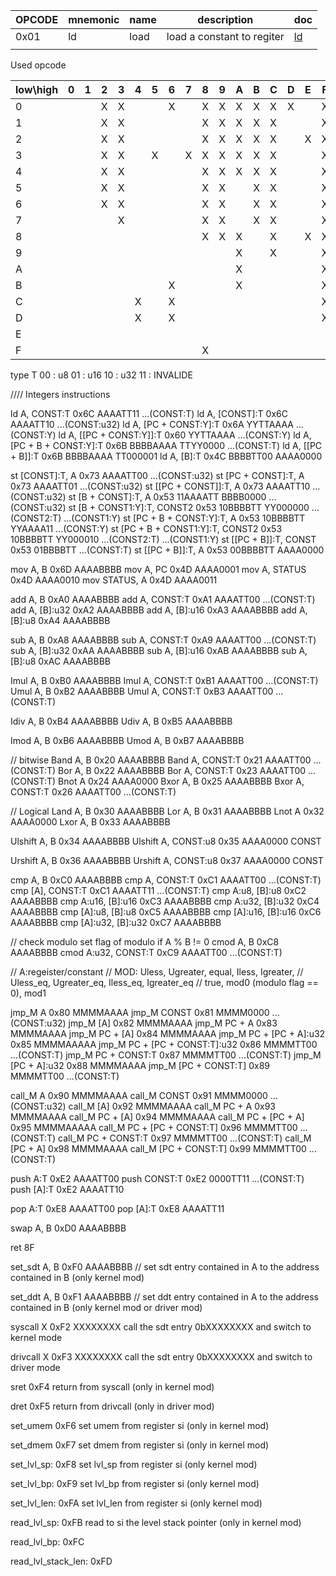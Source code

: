 | OPCODE | mnemonic |   name   | description | doc |
|--------|----------|----------|-------------|-----|
|  0x01  |    ld    |   load   | load a constant to regiter |  [ld](instructions/load.md)   |
|        |          |          |             |     |



Used opcode

| low\\high| 0 | 1 | 2 | 3 | 4 | 5 | 6 | 7 | 8 | 9 | A | B | C | D | E | F |
|----------|---|---|---|---|---|---|---|---|---|---|---|---|---|---|---|---|
|    0     |   |   | X | X |   |   | X |   | X | X | X | X | X | X |   | X |
|    1     |   |   | X | X |   |   |   |   | X | X | X | X | X |   |   | X |
|    2     |   |   | X | X |   |   |   |   | X | X | X | X | X |   | X | X |
|    3     |   |   | X | X |   | X |   | X | X | X | X | X | X |   |   | X |
|    4     |   |   | X | X |   |   |   |   | X | X | X | X | X |   |   | X |
|    5     |   |   | X | X |   |   |   |   | X | X |   | X | X |   |   | X |
|    6     |   |   | X | X |   |   |   |   | X | X |   | X | X |   |   | X |
|    7     |   |   |   | X |   |   |   |   | X | X |   | X | X |   |   | X |
|    8     |   |   |   |   |   |   |   |   | X | X | X |   | X |   | X | X |
|    9     |   |   |   |   |   |   |   |   |   |   | X |   | X |   |   | X |
|    A     |   |   |   |   |   |   |   |   |   |   | X |   |   |   |   | X |
|    B     |   |   |   |   |   |   | X |   |   |   | X |   |   |   |   | X |
|    C     |   |   |   |   | X |   | X |   |   |   |   |   |   |   |   | X |
|    D     |   |   |   |   | X |   | X |   |   |   |   |   |   |   |   | X |
|    E     |   |   |   |   |   |   |   |   |   |   |   |   |   |   |   |   |
|    F     |   |   |   |   |   |   |   |   | X |   |   |   |   |   |   |   |

type T
	00 : u8
	01 : u16
	10 : u32
	11 : INVALIDE

////
Integers instructions


ld A,  CONST:T
	0x6C AAAATT11 ...(CONST:T)
ld A, [CONST]:T
	0x6C AAAATT10 ...(CONST:u32)
ld A, [PC + CONST:Y]:T
	0x6A YYTTAAAA ...(CONST:Y)
ld A, [[PC + CONST:Y]]:T
	0x60 YYTTAAAA ...(CONST:Y)
ld A, [PC + B + CONST:Y]:T
	0x6B BBBBAAAA TTYY0000 ...(CONST:T)
ld A, [[PC + B]]:T
	0x6B BBBBAAAA TT000001
ld A, [B]:T
	0x4C BBBBTT00 AAAA0000


st [CONST]:T, A
	0x73 AAAATT00 ...(CONST:u32)
st [PC + CONST]:T, A
	0x73 AAAATT01 ...(CONST:u32)
st [[PC + CONST]]:T, A
	0x73 AAAATT10 ...(CONST:u32)
st [B + CONST]:T, A
	0x53 11AAAATT BBBB0000 ...(CONST:u32)
st [B + CONST1:Y]:T, CONST2
	0x53 10BBBBTT YY000000 ...(CONST2:T) ...(CONST1:Y)
st [PC + B + CONST:Y]:T, A
	0x53 10BBBBTT YYAAAA11 ...(CONST:Y)
st [PC + B + CONST1:Y]:T, CONST2
	0x53 10BBBBTT YY000010 ...(CONST2:T) ...(CONST1:Y)
st [[PC + B]]:T, CONST
	0x53 01BBBBTT ...(CONST:T)
st [[PC + B]]:T, A
	0x53 00BBBBTT AAAA0000


mov A, B
	0x6D AAAABBBB
mov A, PC
	0x4D AAAA0001
mov A, STATUS
	0x4D AAAA0010
mov STATUS, A
	0x4D AAAA0011


add A, B
	0xA0 AAAABBBB
add A, CONST:T
	0xA1 AAAATT00 ...(CONST:T)
add A, [B]:u32
	0xA2 AAAABBBB
add A, [B]:u16
	0xA3 AAAABBBB
add A, [B]:u8
	0xA4 AAAABBBB

sub A, B
	0xA8 AAAABBBB
sub A, CONST:T
	0xA9 AAAATT00 ...(CONST:T)
sub A, [B]:u32
	0xAA AAAABBBB
sub A, [B]:u16
	0xAB AAAABBBB
sub A, [B]:u8
	0xAC AAAABBBB


Imul A, B
	0xB0 AAAABBBB
Imul A, CONST:T
	0xB1 AAAATT00 ...(CONST:T)
Umul A, B
	0xB2 AAAABBBB
Umul A, CONST:T
	0xB3 AAAATT00 ...(CONST:T)


Idiv A, B
	0xB4 AAAABBBB
Udiv A, B
	0xB5 AAAABBBB

Imod A, B
	0xB6 AAAABBBB
Umod A, B
	0xB7 AAAABBBB


// bitwise
Band A, B
	0x20 AAAABBBB
Band A, CONST:T
	0x21 AAAATT00 ...(CONST:T)
Bor A, B
	0x22 AAAABBBB
Bor A, CONST:T
	0x23 AAAATT00 ...(CONST:T)
Bnot A
	0x24 AAAA0000
Bxor A, B
	0x25 AAAABBBB
Bxor A, CONST:T
	0x26 AAAATT00 ...(CONST:T)

// Logical
Land A, B
	0x30 AAAABBBB
Lor A, B
	0x31 AAAABBBB
Lnot A
	0x32 AAAA0000
Lxor A, B
	0x33 AAAABBBB


Ulshift A, B
	0x34 AAAABBBB
Ulshift A, CONST:u8
	0x35 AAAA0000 CONST

Urshift A, B
	0x36 AAAABBBB
Urshift A, CONST:u8
	0x37 AAAA0000 CONST

cmp A, B
	0xC0 AAAABBBB
cmp A, CONST:T
	0xC1 AAAATT00 ...(CONST:T)
cmp [A], CONST:T
	0xC1 AAAATT11 ...(CONST:T)
cmp A:u8, [B]:u8
	0xC2 AAAABBBB
cmp A:u16, [B]:u16
	0xC3 AAAABBBB
cmp A:u32, [B]:u32
	0xC4 AAAABBBB
cmp [A]:u8, [B]:u8
	0xC5 AAAABBBB
cmp [A]:u16, [B]:u16
	0xC6 AAAABBBB
cmp [A]:u32, [B]:u32
	0xC7 AAAABBBB

// check modulo set flag of modulo if A % B != 0
cmod A, B
	0xC8 AAAABBBB
cmod A:u32, CONST:T
	0xC9 AAAATT00 ...(CONST:T)


// A:regeister/constant
// MOD: Uless, Ugreater, equal, Iless, Igreater,
//		Uless_eq, Ugreater_eq, Iless_eq, Igreater_eq
//		true, mod0 (modulo flag == 0), mod1

jmp_M A
	0x80 MMMMAAAA
jmp_M CONST
	0x81 MMMM0000 ...(CONST:u32)
jmp_M [A]
	0x82 MMMMAAAA
jmp_M PC + A
	0x83 MMMMAAAA
jmp_M PC + [A]
	0x84 MMMMAAAA
jmp_M PC + [PC + A]:u32
	0x85 MMMMAAAAA
jmp_M PC + [PC + CONST:T]:u32
	0x86 MMMMTT00 ...(CONST:T)
jmp_M PC + CONST:T
	0x87 MMMMTT00  ...(CONST:T)
jmp_M [PC + A]:u32
	0x88 MMMMAAAA
jmp_M [PC + CONST:T]
	0x89 MMMMTT00  ...(CONST:T)

call_M A
	0x90 MMMMAAAA
call_M CONST
	0x91 MMMM0000 ...(CONST:u32)
call_M [A]
	0x92 MMMMAAAA
call_M PC + A
	0x93 MMMMAAAA
call_M PC + [A]
	0x94 MMMMAAAA
call_M PC + [PC + A]
	0x95 MMMMAAAAA
call_M PC + [PC + CONST:T]
	0x96 MMMMTT00 ...(CONST:T)
call_M PC + CONST:T
	0x97 MMMMTT00  ...(CONST:T)
call_M [PC + A]
	0x98 MMMMAAAA
call_M [PC + CONST:T]
	0x99 MMMMTT00  ...(CONST:T)

push A:T
	0xE2 AAAATT00
push CONST:T
	0xE2 0000TT11 ...(CONST:T)
push [A]:T
	0xE2 AAAATT10

pop A:T
	0xE8 AAAATT00
pop [A]:T
	0xE8 AAAATT11

swap A, B
	0xD0 AAAABBBB

ret
	8F

set_sdt A, B
	0xF0 AAAABBBB
	// set sdt entry contained in A to the address contained in B (only kernel mod)

set_ddt A, B
	0xF1 AAAABBBB
	// set ddt entry contained in A to the address contained in B (only kernel mod or driver mod)

syscall X
	0xF2 XXXXXXXX
	call the sdt entry 0bXXXXXXXX and switch to kernel mode

drivcall X
	0xF3 XXXXXXXX
	call the sdt entry 0bXXXXXXXX and switch to driver mode

sret
	0xF4
	return from syscall (only in kernel mod)

dret
	0xF5
	return from drivcall (only in driver mod)

set_umem
	0xF6
	set umem from register si (only in kernel mod)

set_dmem
	0xF7
	set dmem from register si (only in kernel mod)

set_lvl_sp:
	0xF8
	set lvl_sp from register si (only kernel mod)

set_lvl_bp:
	0xF9
	set lvl_bp from register si (only kernel mod)

set_lvl_len:
	0xFA
	set lvl_len from register si (only kernel mod)

read_lvl_sp:
	0xFB
	read to si the level stack pointer (only in kernel mod)

read_lvl_bp:
	0xFC

read_lvl_stack_len:
	0xFD